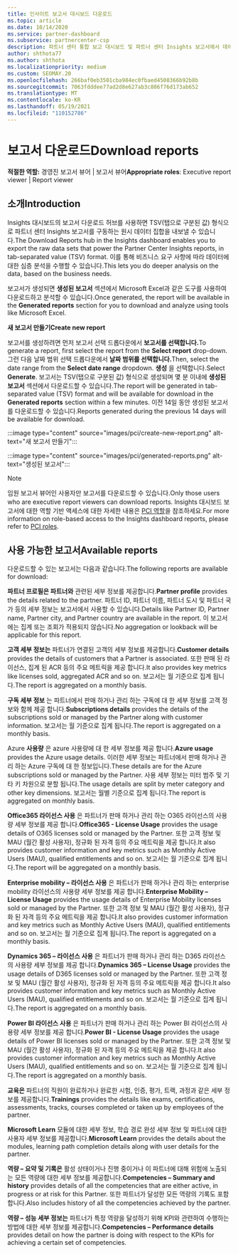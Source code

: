 ```yaml
---
title: 인사이트 보고서 대시보드 다운로드
ms.topic: article
ms.date: 10/14/2020
ms.service: partner-dashboard
ms.subservice: partnercenter-csp
description: 파트너 센터 통합 보고 대시보드 및 파트너 센터 Insights 보고서에서 데이터를 다운로드하고 내보내는 방법을 알아봅니다.
author: shthota77
ms.author: shthota
ms.localizationpriority: medium
ms.custom: SEOMAY.20
ms.openlocfilehash: 266baf0eb3501cba984ec0fbaed4508366b92b8b
ms.sourcegitcommit: 7063fdddee77ad2d8e627ab3c806f76d173ab652
ms.translationtype: MT
ms.contentlocale: ko-KR
ms.lasthandoff: 05/19/2021
ms.locfileid: "110152786"
---
```

# <a name="download-reports"></a><span data-ttu-id="fe70a-103">보고서 다운로드</span><span class="sxs-lookup"><span data-stu-id="fe70a-103">Download reports</span></span>

<span data-ttu-id="fe70a-104">**적절한 역할:** 경영진 보고서 뷰어 | 보고서 뷰어</span><span class="sxs-lookup"><span data-stu-id="fe70a-104">**Appropriate roles**: Executive report viewer | Report viewer</span></span>

## <a name="introduction"></a><span data-ttu-id="fe70a-105">소개</span><span class="sxs-lookup"><span data-stu-id="fe70a-105">Introduction</span></span>

<span data-ttu-id="fe70a-106">Insights 대시보드의 보고서 다운로드 허브를 사용하면 TSV(탭으로 구분된 값) 형식으로 파트너 센터 Insights 보고서를 구동하는 원시 데이터 집합을 내보낼 수 있습니다.</span><span class="sxs-lookup"><span data-stu-id="fe70a-106">The Download Reports hub in the Insights dashboard enables you to export the raw data sets that power the Partner Center Insights reports, in tab-separated value (TSV) format.</span></span> <span data-ttu-id="fe70a-107">이를 통해 비즈니스 요구 사항에 따라 데이터에 대한 심층 분석을 수행할 수 있습니다.</span><span class="sxs-lookup"><span data-stu-id="fe70a-107">This lets you do deeper analysis on the data, based on the business needs.</span></span>

<span data-ttu-id="fe70a-108">보고서가 생성되면 **생성된 보고서** 섹션에서 Microsoft Excel과 같은 도구를 사용하여 다운로드하고 분석할 수 있습니다.</span><span class="sxs-lookup"><span data-stu-id="fe70a-108">Once generated, the report  will be available in the **Generated reports** section for you to download and analyze using tools like Microsoft Excel.</span></span>

<span data-ttu-id="fe70a-109">**새 보고서 만들기**</span><span class="sxs-lookup"><span data-stu-id="fe70a-109">**Create new report**</span></span>

<span data-ttu-id="fe70a-110">보고서를 생성하려면 먼저 보고서 선택 드롭다운에서 **보고서를 선택합니다.**</span><span class="sxs-lookup"><span data-stu-id="fe70a-110">To generate a report, first select the report from the **Select report** drop-down.</span></span> <span data-ttu-id="fe70a-111">그런 다음 날짜 범위 선택 드롭다운에서 **날짜 범위를 선택합니다.**</span><span class="sxs-lookup"><span data-stu-id="fe70a-111">Then, select the date range from the **Select date range** dropdown.</span></span> <span data-ttu-id="fe70a-112">**생성** 을 선택합니다.</span><span class="sxs-lookup"><span data-stu-id="fe70a-112">Select **Generate**.</span></span> <span data-ttu-id="fe70a-113">보고서는 TSV(탭으로 구분된 값) 형식으로 생성되며 몇 분 이내에 **생성된 보고서** 섹션에서 다운로드할 수 있습니다.</span><span class="sxs-lookup"><span data-stu-id="fe70a-113">The report will be generated in tab-separated value (TSV) format and will be available for download in the **Generated reports** section within a few minutes.</span></span> <span data-ttu-id="fe70a-114">이전 14일 동안 생성된 보고서를 다운로드할 수 있습니다.</span><span class="sxs-lookup"><span data-stu-id="fe70a-114">Reports generated during the previous 14 days will be available for download.</span></span>

:::image type="content" source="images/pci/create-new-report.png" alt-text="새 보고서 만들기":::

:::image type="content" source="images/pci/generated-reports.png" alt-text="생성된 보고서":::

>[!NOTE] 
><span data-ttu-id="fe70a-117">임원 보고서 뷰어인 사용자만 보고서를 다운로드할 수 있습니다.</span><span class="sxs-lookup"><span data-stu-id="fe70a-117">Only those users who are executive report viewers can download reports.</span></span> <span data-ttu-id="fe70a-118">Insights 대시보드 보고서에 대한 역할 기반 액세스에 대한 자세한 내용은 [PCI 역할](pci-roles.md)을 참조하세요.</span><span class="sxs-lookup"><span data-stu-id="fe70a-118">For more information on role-based access to the Insights dashboard reports, please refer to [PCI roles](pci-roles.md).</span></span> 

## <a name="available-reports"></a><span data-ttu-id="fe70a-119">사용 가능한 보고서</span><span class="sxs-lookup"><span data-stu-id="fe70a-119">Available reports</span></span>

<span data-ttu-id="fe70a-120">다운로드할 수 있는 보고서는 다음과 같습니다.</span><span class="sxs-lookup"><span data-stu-id="fe70a-120">The following reports are available for download:</span></span>

<span data-ttu-id="fe70a-121">**파트너 프로필은 파트너와** 관련된 세부 정보를 제공합니다.</span><span class="sxs-lookup"><span data-stu-id="fe70a-121">**Partner profile** provides the details related to the partner.</span></span> <span data-ttu-id="fe70a-122">파트너 ID, 파트너 이름, 파트너 도시 및 파트너 국가 등의 세부 정보는 보고서에서 사용할 수 있습니다.</span><span class="sxs-lookup"><span data-stu-id="fe70a-122">Details like Partner ID, Partner name, Partner city, and Partner country are available in the report.</span></span> <span data-ttu-id="fe70a-123">이 보고서에는 집계 또는 조회가 적용되지 않습니다.</span><span class="sxs-lookup"><span data-stu-id="fe70a-123">No aggregation or lookback will be applicable for this report.</span></span>

<span data-ttu-id="fe70a-124">**고객 세부 정보는** 파트너가 연결된 고객의 세부 정보를 제공합니다.</span><span class="sxs-lookup"><span data-stu-id="fe70a-124">**Customer details** provides the details of customers that a Partner is associated.</span></span> <span data-ttu-id="fe70a-125">또한 판매 된 라이선스, 집계 된 ACR 등의 주요 메트릭을 제공 합니다.</span><span class="sxs-lookup"><span data-stu-id="fe70a-125">It also provides key metrics like licenses sold, aggregated ACR and so on.</span></span> <span data-ttu-id="fe70a-126">보고서는 월 기준으로 집계 됩니다.</span><span class="sxs-lookup"><span data-stu-id="fe70a-126">The report is aggregated on a monthly basis.</span></span>

<span data-ttu-id="fe70a-127">**구독 세부 정보** 는 파트너에서 판매 하거나 관리 하는 구독에 대 한 세부 정보를 고객 정보와 함께 제공 합니다.</span><span class="sxs-lookup"><span data-stu-id="fe70a-127">**Subscriptions details** provides the details of the subscriptions sold or managed by the Partner along with customer information.</span></span> <span data-ttu-id="fe70a-128">보고서는 월 기준으로 집계 됩니다.</span><span class="sxs-lookup"><span data-stu-id="fe70a-128">The report is aggregated on a monthly basis.</span></span>

<span data-ttu-id="fe70a-129">Azure **사용량** 은 azure 사용량에 대 한 세부 정보를 제공 합니다.</span><span class="sxs-lookup"><span data-stu-id="fe70a-129">**Azure usage** provides the Azure usage details.</span></span> <span data-ttu-id="fe70a-130">이러한 세부 정보는 파트너에서 판매 하거나 관리 하는 Azure 구독에 대 한 정보입니다.</span><span class="sxs-lookup"><span data-stu-id="fe70a-130">These details are for the Azure subscriptions sold or managed by the Partner.</span></span> <span data-ttu-id="fe70a-131">사용 세부 정보는 미터 범주 및 기타 키 차원으로 분할 됩니다.</span><span class="sxs-lookup"><span data-stu-id="fe70a-131">The usage details are split by meter category and other key dimensions.</span></span> <span data-ttu-id="fe70a-132">보고서는 월별 기준으로 집계 됩니다.</span><span class="sxs-lookup"><span data-stu-id="fe70a-132">The report is aggregated on monthly basis.</span></span>

<span data-ttu-id="fe70a-133">**Office365 라이선스 사용** 은 파트너가 판매 하거나 관리 하는 O365 라이선스의 사용량 세부 정보를 제공 합니다.</span><span class="sxs-lookup"><span data-stu-id="fe70a-133">**Office365 - License Usage** provides the usage details of O365 licenses sold or managed by the Partner.</span></span> <span data-ttu-id="fe70a-134">또한 고객 정보 및 MAU (월간 활성 사용자), 정규화 된 자격 등의 주요 메트릭을 제공 합니다.</span><span class="sxs-lookup"><span data-stu-id="fe70a-134">It also provides customer information and key metrics such as Monthly Active Users (MAU), qualified entitlements and so on.</span></span> <span data-ttu-id="fe70a-135">보고서는 월 기준으로 집계 됩니다.</span><span class="sxs-lookup"><span data-stu-id="fe70a-135">The report will be aggregated on a monthly basis.</span></span>

<span data-ttu-id="fe70a-136">**Enterprise mobility – 라이선스 사용**  은 파트너가 판매 하거나 관리 하는 enterprise mobility 라이선스의 사용량 세부 정보를 제공 합니다.</span><span class="sxs-lookup"><span data-stu-id="fe70a-136">**Enterprise Mobility – License Usage**  provides the usage details of Enterprise Mobility licenses sold or managed by the Partner.</span></span> <span data-ttu-id="fe70a-137">또한 고객 정보 및 MAU (월간 활성 사용자), 정규화 된 자격 등의 주요 메트릭을 제공 합니다.</span><span class="sxs-lookup"><span data-stu-id="fe70a-137">It also provides customer information and key metrics such as Monthly Active Users (MAU), qualified entitlements and so on.</span></span> <span data-ttu-id="fe70a-138">보고서는 월 기준으로 집계 됩니다.</span><span class="sxs-lookup"><span data-stu-id="fe70a-138">The report is aggregated on a monthly basis.</span></span>

<span data-ttu-id="fe70a-139">**Dynamics 365 – 라이선스 사용** 은 파트너가 판매 하거나 관리 하는 D365 라이선스의 사용량 세부 정보를 제공 합니다.</span><span class="sxs-lookup"><span data-stu-id="fe70a-139">**Dynamics 365 – License Usage** provides the usage details of D365 licenses sold or managed by the Partner.</span></span> <span data-ttu-id="fe70a-140">또한 고객 정보 및 MAU (월간 활성 사용자), 정규화 된 자격 등의 주요 메트릭을 제공 합니다.</span><span class="sxs-lookup"><span data-stu-id="fe70a-140">It also provides customer information and key metrics such as Monthly Active Users (MAU), qualified entitlements and so on.</span></span> <span data-ttu-id="fe70a-141">보고서는 월 기준으로 집계 됩니다.</span><span class="sxs-lookup"><span data-stu-id="fe70a-141">The report is aggregated on a monthly basis.</span></span>

<span data-ttu-id="fe70a-142">**Power BI 라이선스 사용** 은 파트너가 판매 하거나 관리 하는 Power BI 라이선스의 사용량 세부 정보를 제공 합니다.</span><span class="sxs-lookup"><span data-stu-id="fe70a-142">**Power BI - License Usage** provides the usage details of Power BI licenses sold or managed by the Partner.</span></span> <span data-ttu-id="fe70a-143">또한 고객 정보 및 MAU (월간 활성 사용자), 정규화 된 자격 등의 주요 메트릭을 제공 합니다.</span><span class="sxs-lookup"><span data-stu-id="fe70a-143">It also provides customer information and key metrics such as Monthly Active Users (MAU), qualified entitlements and so on.</span></span> <span data-ttu-id="fe70a-144">보고서는 월 기준으로 집계 됩니다.</span><span class="sxs-lookup"><span data-stu-id="fe70a-144">The report is aggregated on a monthly basis.</span></span>

<span data-ttu-id="fe70a-145">**교육은** 파트너의 직원이 완료하거나 완료한 시험, 인증, 평가, 트랙, 과정과 같은 세부 정보를 제공합니다.</span><span class="sxs-lookup"><span data-stu-id="fe70a-145">**Trainings** provides the details like exams, certifications, assessments, tracks, courses completed or taken up by employees of the partner.</span></span>

<span data-ttu-id="fe70a-146">**Microsoft Learn** 모듈에 대한 세부 정보, 학습 경로 완성 세부 정보 및 파트너에 대한 사용자 세부 정보를 제공합니다.</span><span class="sxs-lookup"><span data-stu-id="fe70a-146">**Microsoft Learn** provides the details about the modules, learning path completion details along with user details for the partner.</span></span>

<span data-ttu-id="fe70a-147">**역량 – 요약 및 기록은** 활성 상태이거나 진행 중이거나 이 파트너에 대해 위험에 노출되는 모든 역량에 대한 세부 정보를 제공합니다.</span><span class="sxs-lookup"><span data-stu-id="fe70a-147">**Competencies – Summary and history** provides details of all the competencies that are either active, in progress or at risk for this Partner.</span></span> <span data-ttu-id="fe70a-148">또한 파트너가 달성한 모든 역량의 기록도 포함합니다.</span><span class="sxs-lookup"><span data-stu-id="fe70a-148">Also includes history of all the competencies achieved by the partner.</span></span>

<span data-ttu-id="fe70a-149">**역량 – 성능 세부 정보는** 파트너가 특정 역량을 달성하기 위해 KPI와 관련하여 수행하는 방법에 대한 세부 정보를 제공합니다.</span><span class="sxs-lookup"><span data-stu-id="fe70a-149">**Competencies – Performance details** provides detail on how the partner is doing with respect to the KPIs for achieving a certain set of competencies.</span></span>


